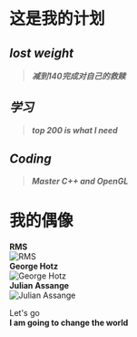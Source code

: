 # 这是我的计划

## _lost weight_

> ___减到140完成对自己的救赎___

## _学习_ 

> ___top 200 is what I need___

## _Coding_

> ___Master C++ and OpenGL___


# 我的偶像
____RMS____  
![RMS](https://files.catbox.moe/qs74mk.png)  
____George Hotz____   
![George Hotz](https://files.catbox.moe/yl0i3w.png)  
____Julian Assange____   
![Julian Assange](https://files.catbox.moe/02xkle.jpg)

Let's go  
__I am going to change the world__  
